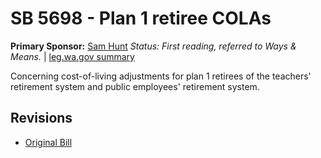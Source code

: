 # SB 5698 - Plan 1 retiree COLAs
**Primary Sponsor:** [Sam Hunt](/person/leg/sam.hunt.md)
*Status: First reading, referred to Ways & Means.* | [leg.wa.gov summary](https://app.leg.wa.gov/billsummary?BillNumber=5698&Year=2021)

Concerning cost-of-living adjustments for plan 1 retirees of the teachers' retirement system and public employees' retirement system.

## Revisions
* [Original Bill](1/)